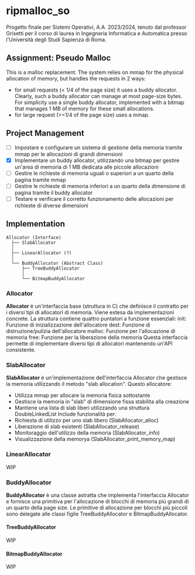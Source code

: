 # ripmalloc_so
Progetto finale per Sistemi Operativi, A.A. 2023/2024, tenuto dal professor Grisetti per il corso di laurea in Ingegneria Informatica e Automatica presso l'Università degli Studi Sapienza di Roma.

## Assignment: Pseudo Malloc
This is a malloc replacement. The system relies on mmap for the physical allocation of memory, but handles the requests in 2 ways:
- for small requests (< 1/4 of the page size) it uses a buddy allocator. Clearly, such a buddy allocator can manage at most page-size bytes. For simplicity use a single buddy allocator, implemented with a bitmap that manages 1 MB of memory for these small allocations.
- for large request (>=1/4 of the page size) uses a mmap.

## Project Management
- [ ] Impostare e configurare un sistema di gestione della memoria tramite mmap per le allocazioni di grandi dimensioni
- [x] Implementare un buddy allocator, utilizzando una bitmap per gestire un'area di memoria di 1 MB dedicata alle piccole allocazioni
- [ ]  Gestire le richieste di memoria uguali o superiori a un quarto della pagina tramite mmap
- [ ]  Gestire le richieste di memoria inferiori a un quarto della dimensione di pagina tramite il buddy allocator
- [ ]  Testare e verificare il corretto funzionamento delle allocazioni per richieste di diverse dimensioni

## Implementation
```
Allocator (Interface)
  ├── SlabAllocator
  │
  ├── LinearAllocator (?)
  │
  └── BuddyAllocator (Abstract Class)
      ├── TreeBuddyAllocator
      │
      └── BitmapBuddyAllocator

```

### Allocator
**Allocator** è un'interfaccia base (struttura in C) che definisce il contratto per i diversi tipi di allocatori di memoria. Viene estesa da implementazioni concrete. La struttura contiene quattro puntatori a funzione essenziali:
init: Funzione di inizializzazione dell'allocatore
dest: Funzione di distruzione/pulizia dell'allocatore
malloc: Funzione per l'allocazione di memoria
free: Funzione per la liberazione della memoria
Questa interfaccia permette di implementare diversi tipi di allocatori mantenendo un'API consistente.

### SlabAllocator
**SlabAllocator** è un'implementazione dell'interfaccia Allocator che gestisce la memoria utilizzando il metodo "slab allocation". Questo allocatore:
- Utilizza mmap per allocare la memoria fisica sottostante
- Gestisce la memoria in "slab" di dimensione fissa stabilita alla creazione
- Mantiene una lista di slab liberi utilizzando una struttura DoubleLinkedList
Include funzionalità per:
- Richiesta di utilizzo per uno slab libero (SlabAllocator_alloc)
- Liberazione di slab esistenti (SlabAllocator_release)
- Monitoraggio dell'utilizzo della memoria (SlabAllocator_info)
- Visualizzazione della memorya (SlabAllocator_print_memory_map)

### LinearAllocator
WIP

### BuddyAllocator
**BuddyAllocator** è una classe astratta che implementa l'interfaccia Allocator e fornisce una primitiva per l'allocazione di blocchi di memoria più grandi di un quarto della page size. Le primitive di allocazione per blocchi più piccoli sono delegate alle classi figlie TreeBuddyAllocator e BitmapBuddyAllocator. 

#### TreeBuddyAllocator
WIP

#### BitmapBuddyAllocator
WIP
     
